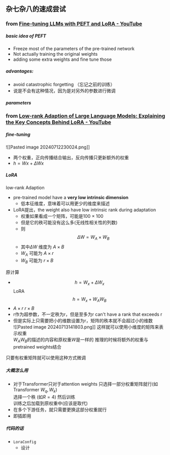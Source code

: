 ## 杂七杂八的速成尝试
### from [Fine-tuning LLMs with PEFT and LoRA - YouTube](https://www.youtube.com/watch?v=Us5ZFp16PaU)
##### basic idea of PEFT
- Freeze most of the parameters of the pre-trained network
- Not actually training the original weights
- adding some extra weights and  fine tune those
##### advantages:
- avoid catastrophic forgetting （忘记之前的训练）
- 说是不会有这种情况，因为是对另外的参数进行微调

##### parameters

### from [Low-rank Adaption of Large Language Models: Explaining the Key Concepts Behind LoRA - YouTube](https://www.youtube.com/watch?v=dA-NhCtrrVE)

##### fine-tuning
![[Pasted image 20240712230024.png]]  
- 两个权重，正向传播结合输出，反向传播只更新额外的权重
- $h = Wx + \Delta Wx$
##### LoRA
low-rank Adaption  
- pre-trained model have a **very low intrinsic dimension**  
	- 低本征维度，意味着可以用更少的维度来描述
- LoRA提出，the weight also have low intrinsic rank during adaptation
	- 权重如果看成一个矩阵，可能是100 $\times$ 100
	- 但是它的秩可能没有这么多(无线性相关性的列数)
	- 则$$\Delta W = W_A \times W_B$$
	- 其中$\Delta W$ 维度为 $A \times B$
	- $W_A$ 可能为 $A\times r$
	- $W_B$ 可能为 $r\times B$

原计算   
- $$h = W_x + \Delta W_x$$
LoRA
$$h = W_x + W_AW_B$$
- $A\times r$  $r\times B$
- r作为超参数，不一定秩为r，但是至多为r   can't have a rank that exceeds r
- 但是实际上只需要把小的维数设置为r，矩阵的秩本就不会超过小的维数   
![[Pasted image 20240713141803.png]]
这样就可以使用小维度的矩阵来表示权重  
$W_AW_B$的描述的内容和原权重$W$是一样的
推理的时候将额外的权重与pretrained weights结合  

只要有权重矩阵就可以使用这种方式微调  

##### 大概怎么用
- 对于Transformer只对于attention weights
只选择一部分权重矩阵就行(如Transformer $W_q, W_k$)  
选择一个秩 (如$R=4$)
然后训练  
训练之后加载到原权重中(应该是取代)  
- 在多个下游任务，就只需要更换这部分权重就行
- 即插即用

##### 代码的话
- `LoraConfig`
	- 设计


